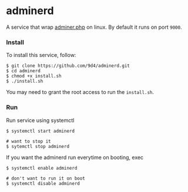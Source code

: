 # adminerd

A service that wrap [adminer.php](https://github.com/vrana/adminer.git) on linux. By default it runs on port `9000`.

### Install
To install this service, follow:
```shell
$ git clone https://github.com/9d4/adminerd.git
$ cd adminerd
$ chmod +x install.sh
$ ./install.sh
```

You may need to grant the root access to run the `install.sh`.

### Run
Run service using systemctl
```shell
$ systemctl start adminerd

# want to stop it
$ sytemctl stop adminerd
```

If you want the adminerd run everytime on booting, exec
```shell
$ systemctl enable adminerd

# don't want to run it on boot
$ systemctl disable adminerd
```
